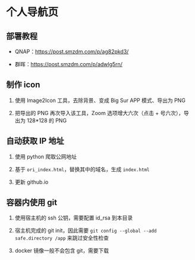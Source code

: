 # 个人导航页

## 部署教程

- QNAP：https://post.smzdm.com/p/ag82pkd3/

- 群晖：https://post.smzdm.com/p/adwlg5rn/

## 制作 icon

1. 使用 Image2Icon 工具，去除背景、变成 Big Sur APP 模式、导出为 PNG

2. 把导出的 PNG 再次导入该工具，Zoom 选项增大六次（点击 + 号六次），导出为 128*128 的 PNG

## 自动获取 IP 地址

1. 使用 python 爬取公网地址

2. 基于 `ori_index.html`，替换其中的域名，生成 `index.html`

3. 更新 github.io

## 容器内使用 git

1. 使用宿主机的 ssh 公钥，需要配置 id_rsa 到本目录

2. 宿主机完成的 git init，因此需要 `git config --global --add safe.directory /app` 来跳过安全性检查

3. docker 镜像一般不会包含 git，需要下载